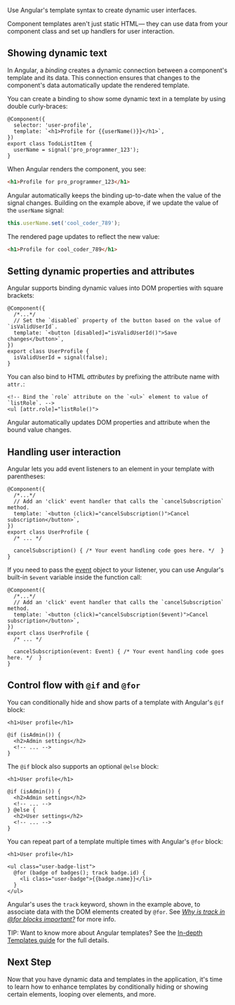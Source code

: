 <docs-decorative-header title="Templates" imgSrc="adev/src/assets/images/templates.svg"> <!-- markdownlint-disable-line -->
Use Angular's template syntax to create dynamic user interfaces.
</docs-decorative-header>

Component templates aren't just static HTML— they can use data from your component class and set up handlers for user interaction.

## Showing dynamic text

In Angular, a *binding* creates a dynamic connection between a component's template and its data. This connection ensures that changes to the component's data automatically update the rendered template.

You can create a binding to show some dynamic text in a template by using double curly-braces:

```angular-ts
@Component({
  selector: 'user-profile',
  template: `<h1>Profile for {{userName()}}</h1>`,
})
export class TodoListItem {
  userName = signal('pro_programmer_123');
}
```

When Angular renders the component, you see:

```html
<h1>Profile for pro_programmer_123</h1>
```

Angular automatically keeps the binding up-to-date when the value of the signal changes. Building on
the example above, if we update the value of the `userName` signal:

```typescript
this.userName.set('cool_coder_789');
```

The rendered page updates to reflect the new value:

```html
<h1>Profile for cool_coder_789</h1>
```

## Setting dynamic properties and attributes

Angular supports binding dynamic values into DOM properties with square brackets:

```angular-ts
@Component({
  /*...*/
  // Set the `disabled` property of the button based on the value of `isValidUserId`.
  template: `<button [disabled]="isValidUserId()">Save changes</button>`,
})
export class UserProfile {
  isValidUserId = signal(false);
}
```

You can also bind to HTML _attributes_ by prefixing the attribute name with `attr.`:

```angular-html
<!-- Bind the `role` attribute on the `<ul>` element to value of `listRole`. -->
<ul [attr.role]="listRole()">
```

Angular automatically updates DOM properties and attribute when the bound value changes.

## Handling user interaction

Angular lets you add event listeners to an element in your template with parentheses:

```angular-ts
@Component({
  /*...*/
  // Add an 'click' event handler that calls the `cancelSubscription` method.
  template: `<button (click)="cancelSubscription()">Cancel subscription</button>`,
})
export class UserProfile {
  /* ... */

  cancelSubscription() { /* Your event handling code goes here. */  }
}
```

If you need to pass the [event](https://developer.mozilla.org/docs/Web/API/Event) object to your listener, you can use Angular's built-in `$event` variable inside the function call:

```angular-ts
@Component({
  /*...*/
  // Add an 'click' event handler that calls the `cancelSubscription` method.
  template: `<button (click)="cancelSubscription($event)">Cancel subscription</button>`,
})
export class UserProfile {
  /* ... */

  cancelSubscription(event: Event) { /* Your event handling code goes here. */  }
}
```

## Control flow with `@if` and `@for`

You can conditionally hide and show parts of a template with Angular's `@if` block:

```angular-html
<h1>User profile</h1>

@if (isAdmin()) {
  <h2>Admin settings</h2>
  <!-- ... -->
}
```

The `@if` block also supports an optional `@else` block:

```angular-html
<h1>User profile</h1>

@if (isAdmin()) {
  <h2>Admin settings</h2>
  <!-- ... -->
} @else {
  <h2>User settings</h2>
  <!-- ... -->
}
```

You can repeat part of a template multiple times with Angular's `@for` block:

```angular-html
<h1>User profile</h1>

<ul class="user-badge-list">
  @for (badge of badges(); track badge.id) {
    <li class="user-badge">{{badge.name}}</li>
  }
</ul>
```

Angular's uses the `track` keyword, shown in the example above, to associate data with the DOM elements created by `@for`. See [_Why is track in @for blocks important?_](guide/templates/control-flow#why-is-track-in-for-blocks-important) for more info.

TIP: Want to know more about Angular templates? See the [In-depth Templates guide](guide/templates) for the full details.

## Next Step

Now that you have dynamic data and templates in the application, it's time to learn how to enhance templates by conditionally hiding or showing certain elements, looping over elements, and more.

<docs-pill-row>
  <docs-pill title="Modular design with dependency injection" href="essentials/dependency-injection" />
  <docs-pill title="In-depth template guide" href="guide/templates" />
</docs-pill-row>
